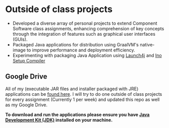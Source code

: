 # Outside of class projects
* Developed a diverse array of personal projects to extend Component Software class assignments,
enhancing comprehension of key concepts through the integration of features such as graphical user interfaces (GUIs).
* Packaged Java applications for distribution using GraalVM's native-image to improve performance and deployment efficiency.
* Experimenting with packaging Java Application using [Launch4j](https://launch4j.sourceforge.net) and [Ino Setup Compiler](https://jrsoftware.org/isinfo.php)

## Google Drive
All of my (executable JAR files and installer packaged with JRE) applications can be [found here](https://drive.google.com/drive/folders/1xoAnxlHlmkkY-YMVm9t5hXUrryiei4xd?usp=drive_link). I will try to do one outside of class projects for every assignment (Currently 1 per week) and updated this repo as well as my Google Drive.

**To download and run the applications please ensure you have [Java Development Kit (JDK)](https://www.oracle.com/java/technologies/javase-jdk11-downloads.html)
installed on your machine.**
